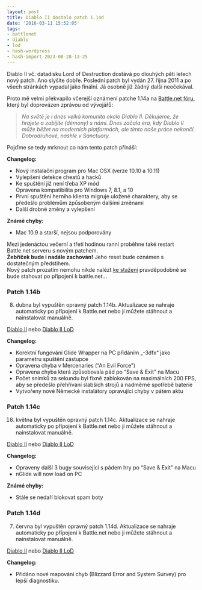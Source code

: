 ```yaml
---
layout: post
title: Diablo II dostalo patch 1.14d
date: '2016-03-11 15:52:05'
tags:
- battlenet
- diablo
- lod
- hash-wordpress
- hash-import-2023-08-28-13-25
---
```


Diablo II vč. datadisku Lord of Destruction dostává po dlouhých pěti letech nový patch. Ano slyšíte dobře.&nbsp;Poslední patch byl vydán 27. října 2011 a po všech stránkách vypadal jako finální. Já osobně již žádný další neočekával.

Proto mě velmi překvapilo včerejší oznámení patche 1.14a na [Battle.net fóru](http://us.battle.net/en/forum/topic/20742864181), který byl doprovázen zprávou od vývojářů:

> _Na světě je i dnes velká komunita okolo Diablo II. Děkujeme, že hrajete a zabíjíte (démony) s námi. Dnes začala éra, kdy Diablo II může běžet na moderních platformách, ale tímto naše práce nekončí.  
> Dobrodruhové, nashle v Sanctuary._

Pojďme se tedy mrknout co nám tento patch přináší:

**Changelog:**

- Nový instalační program pro Mac OSX (verze&nbsp;10.10 a 10.11)
- Vylepšení detekce cheatů a hacků
- Ke spuštění již není třeba XP mód  
Opravena kompatibilita pro&nbsp;Windows 7, 8.1, a 10
- První spuštění herního klienta migruje uložené charaktery, aby se předešlo problémům způsobeným dalšími změnami
- Další drobné změny a vylepšení

**Známé chyby:**

- Mac 10.9 a starší, nejsou podporovány

Mezi jedenáctou večerní a třetí hodinou ranní proběhne také restart Battle.net serveru s novým patchem.  
**Žebříček bude i nadále zachován!** Jeho reset bude oznámen s dostatečným předstihem.  
Nový patch prozatím nemohu nikde nalézt [ke stažení](https://us.battle.net/support/en/article/100638)&nbsp;pravděpodobně se bude stahovat po připojení k battle.net…

### Patch 1.14b

8. dubna byl vypuštěn opravný patch 1.14b. Aktualizace se nahraje automaticky po přípojení k Battle.net nebo jí můžete stáhnout a nainstalovat manuálně.

[Diablo II](http://ftp.blizzard.com/pub/diablo2/patches/PC/D2Patch_114b.exe) nebo [Diablo II LoD](http://ftp.blizzard.com/pub/diablo2exp/patches/PC/LODPatch_114b.exe)

**Changelog:**

- Korektní fungování Glide Wrapper&nbsp;na PC přidáním „-3dfx“ jako parametru spuštění zástupce
- Opravena chyba v Mercenaries (“An Evil Force”)
- Opravena chyba která způsobovala pád po&nbsp;“Save & Exit” na Macu
- Počet snímků za sekundu byl fixně zablokován na maximálních 200 FPS, aby se předešlo přehřívání slabších strojů a nadměrné spotřebě baterie
- Vytvořeny nové Německé instalátory opravující chyby v pátém aktu

### Patch 1.14c

18. května byl vypuštěn opravný patch 1.14c. Aktualizace se nahraje automaticky po přípojení k Battle.net nebo jí můžete stáhnout a nainstalovat manuálně.

[Diablo II](http://ftp.blizzard.com/pub/diablo2/patches/PC/D2Patch_114c.exe) nebo&nbsp;[Diablo II LoD](http://ftp.blizzard.com/pub/diablo2exp/patches/PC/LODPatch_114c.exe)

**Changelog:**

- Opraveny další 3 bugy související s pádem hry po&nbsp;“Save & Exit” na Macu
- nGlide will now load on PC

**Známé chyby:**

- Stále se nedaří blokovat spam boty

### Patch 1.14d

7. června byl vypuštěn opravný patch 1.14d. Aktualizace se nahraje automaticky po přípojení k Battle.net nebo jí můžete stáhnout a nainstalovat manuálně.

[Diablo II](http://ftp.blizzard.com/pub/diablo2/patches/PC/D2Patch_114d.exe) nebo&nbsp;[Diablo II LoD](http://ftp.blizzard.com/pub/diablo2exp/patches/PC/LODPatch_114d.exe)

**Changelog:**

- Přidáno nové mapování chyb (Blizzard Error and System Survey) pro lepší diagnostiku.
<!--kg-card-end: html-->
